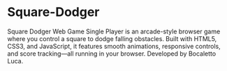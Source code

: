 # Square-Dodger
Square Dodger Web Game Single Player is an arcade-style browser game where you control a square to dodge falling obstacles. Built with HTML5, CSS3, and JavaScript, it features smooth animations, responsive controls, and score tracking—all running in your browser. Developed by Bocaletto Luca.
